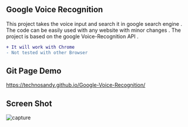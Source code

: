 ## Google Voice Recognition 
This project takes the voice input and search it in google search engine . 
The code can be easily used with any website with minor changes . 
The project is based on the google Voice-Recognition API . 


```diff
+ It will work with Chrome 
- Not tested with other Browser 
```

## Git Page Demo
https://technosandy.github.io/Google-Voice-Recognition/

## Screen Shot
![capture](https://cloud.githubusercontent.com/assets/22931190/21256958/59d57bea-c39b-11e6-85bd-5d67e9f859d3.PNG)

